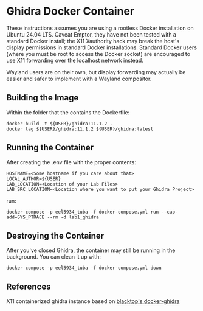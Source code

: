 # Ghidra Docker Container
These instructions assumes you are using a rootless Docker installation on Ubuntu 24.04 LTS.  Caveat Emptor, they have not been tested with a standard Docker install; the X11 Xauthority hack may break the host's display permissions in standard Docker installations.  Standard Docker users (where you must be root to access the Docker socket) are encouraged to use X11 forwarding over the localhost network instead.

Wayland users are on their own, but display forwarding may actually be easier and safer to implement with a Wayland compositor.

## Building the Image
Within the folder that the contains the Dockerfile: <br/>
```
docker build -t ${USER}/ghidra:11.1.2 .
docker tag ${USER}/ghidra:11.1.2 ${USER}/ghidra:latest
```

## Running the Container
After creating the .env file with the proper contents: <br/>
```
HOSTNAME=<Some hostname if you care about that>
LOCAL_AUTHOR=${USER}
LAB_LOCATION=<Location of your Lab Files>
LAB_SRC_LOCATION=<Location where you want to put your Ghidra Project>
```
run: <br/>
```
docker compose -p eel5934_tuba -f docker-compose.yml run --cap-add=SYS_PTRACE --rm -d lab1_ghidra
```

## Destroying the Container
After you've closed Ghidra, the container may still be running in the background.  You can clean it up with: <br/>
```
docker compose -p eel5934_tuba -f docker-compose.yml down
```

## References
X11 containerized ghidra instance based on [blacktop's docker-ghidra](https://github.com/blacktop/docker-ghidra)
